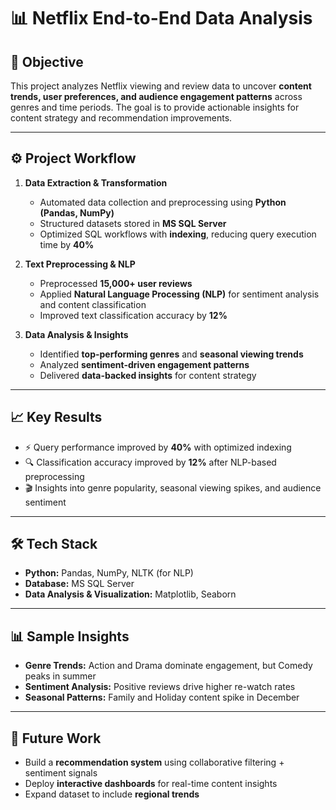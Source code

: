 # 📊 Netflix End-to-End Data Analysis  

## 📌 Objective  
This project analyzes Netflix viewing and review data to uncover **content trends, user preferences, and audience engagement patterns** across genres and time periods. The goal is to provide actionable insights for content strategy and recommendation improvements.  

---

## ⚙️ Project Workflow  

1. **Data Extraction & Transformation**  
   - Automated data collection and preprocessing using **Python (Pandas, NumPy)**  
   - Structured datasets stored in **MS SQL Server**  
   - Optimized SQL workflows with **indexing**, reducing query execution time by **40%**  

2. **Text Preprocessing & NLP**  
   - Preprocessed **15,000+ user reviews**  
   - Applied **Natural Language Processing (NLP)** for sentiment analysis and content classification  
   - Improved text classification accuracy by **12%**  

3. **Data Analysis & Insights**  
   - Identified **top-performing genres** and **seasonal viewing trends**  
   - Analyzed **sentiment-driven engagement patterns**  
   - Delivered **data-backed insights** for content strategy  

---

## 📈 Key Results  

- ⚡ Query performance improved by **40%** with optimized indexing  
- 🔍 Classification accuracy improved by **12%** after NLP-based preprocessing  
- 🎬 Insights into genre popularity, seasonal viewing spikes, and audience sentiment  

---

## 🛠️ Tech Stack  

- **Python:** Pandas, NumPy, NLTK (for NLP)  
- **Database:** MS SQL Server  
- **Data Analysis & Visualization:** Matplotlib, Seaborn

---

## 📊 Sample Insights  

- **Genre Trends:** Action and Drama dominate engagement, but Comedy peaks in summer  
- **Sentiment Analysis:** Positive reviews drive higher re-watch rates  
- **Seasonal Patterns:** Family and Holiday content spike in December  

---

## 🔮 Future Work  

- Build a **recommendation system** using collaborative filtering + sentiment signals  
- Deploy **interactive dashboards** for real-time content insights  
- Expand dataset to include **regional trends**  


